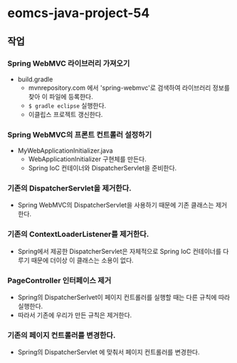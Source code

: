 # eomcs-java-project-54

## 작업

### Spring WebMVC 라이브러리 가져오기

- build.gradle
  - mvnrepository.com 에서 'spring-webmvc'로 검색하여 라이브러리 정보를 찾아 이 파일에 등록한다.
  - `$ gradle eclipse` 실행한다.
  - 이클립스 프로젝트 갱신한다.

### Spring WebMVC의 프론트 컨트롤러 설정하기

- MyWebApplicationInitializer.java
  - WebApplicationInitializer 구현체를 만든다.
  - Spring IoC 컨테이너와 DispatcherServlet을 준비한다.

### 기존의 DispatcherServlet을 제거한다.

- Spring WebMVC의 DispatcherServlet을 사용하기 때문에 기존 클래스는 제거한다.

### 기존의 ContextLoaderListener를 제거한다.

- Spring에서 제공한 DispatcherServlet은 자체적으로 Spring IoC 컨테이너를 다루기 때문에 더이상 이 클래스는 소용이 없다.

### PageController 인터페이스 제거

- Spring의 DispatcherSerlvet이 페이지 컨트롤러를 실행할 때는 다른 규칙에 따라 실행한다.
- 따라서 기존에 우리가 만든 규칙은 제거한다.

### 기존의 페이지 컨트롤러를 변경한다.

- Spring의 DispatcherServlet 에 맞춰서 페이지 컨트롤러를  변경한다.
